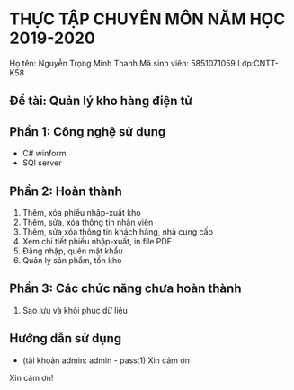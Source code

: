 # THỰC TẬP CHUYÊN MÔN NĂM HỌC 2019-2020
Họ tên: Nguyễn Trọng Minh Thanh
Mã sinh viên: 5851071059
Lớp:CNTT-K58
## Đề tài: Quản lý kho hàng điện tử
## Phần 1: Công nghệ sử dụng
- C# winform
- SQl server

## Phần 2: Hoàn thành
1. Thêm, xóa phiếu nhập-xuất kho
2. Thêm, sửa, xóa thông tin nhân viên
3. Thêm, sửa xóa thông tin khách hàng, nhà cung cấp
4. Xem chi tiết phiếu nhập-xuất, in file PDF
5. Đăng nhập, quên mật khẩu
6. Quản lý sản phẩm, tồn kho
## Phần 3: Các chức năng chưa hoàn thành
1. Sao lưu và khôi phục dữ liệu
## Hướng dẫn sử dụng
- (tài khoản admin: admin - pass:1)
Xin cảm ơn

Xin cám ơn!
